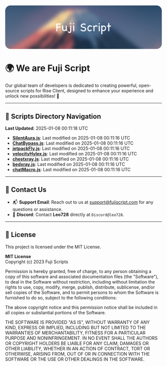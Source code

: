 ![Banner](.github/b.webp)

# 🌍 **We are Fuji Script**

Our global team of developers is dedicated to creating powerful, open-source scripts for Rise Client, designed to enhance your experience and unlock new possibilities! 🌟

---
<!-- SCRIPTS_NAVIGATION_START -->
## 📂 **Scripts Directory Navigation**

**Last Updated**: 2025-01-08 00:11:18 UTC

- **[SilentAura.js](scripts/SilentAura.js)**: Last modified on 2025-01-08 00:11:16 UTC
- **[ChatBypass.js](scripts/ChatBypass.js)**: Last modified on 2025-01-08 00:11:16 UTC
- **[jetpackFly.js](scripts/jetpackFly.js)**: Last modified on 2025-01-08 00:11:16 UTC
- **[velocityHylex.js](scripts/velocityHylex.js)**: Last modified on 2025-01-08 00:11:16 UTC
- **[chestxray.js](scripts/chestxray.js)**: Last modified on 2025-01-08 00:11:16 UTC
- **[bedxray.js](scripts/bedxray.js)**: Last modified on 2025-01-08 00:11:16 UTC
- **[chatMacro.js](scripts/chatMacro.js)**: Last modified on 2025-01-08 00:11:16 UTC

<!-- SCRIPTS_NAVIGATION_END -->

---

## 💬 **Contact Us**  
- 📬 **Support Email**: Reach out to us at [support@fujiscript.com](mailto:support@fujiscript.com) for any questions or assistance.  
- 💬 **Discord**: Contact **Leo728** directly at `Discord@leo728`.

---

## 📜 **License**

This project is licensed under the MIT License.  

**MIT License**  
Copyright (c) 2023 Fuji Scripts  

Permission is hereby granted, free of charge, to any person obtaining a copy of this software and associated documentation files (the "Software"), to deal in the Software without restriction, including without limitation the rights to use, copy, modify, merge, publish, distribute, sublicense, and/or sell copies of the Software, and to permit persons to whom the Software is furnished to do so, subject to the following conditions:  

The above copyright notice and this permission notice shall be included in all copies or substantial portions of the Software.  

THE SOFTWARE IS PROVIDED "AS IS", WITHOUT WARRANTY OF ANY KIND, EXPRESS OR IMPLIED, INCLUDING BUT NOT LIMITED TO THE WARRANTIES OF MERCHANTABILITY, FITNESS FOR A PARTICULAR PURPOSE AND NONINFRINGEMENT. IN NO EVENT SHALL THE AUTHORS OR COPYRIGHT HOLDERS BE LIABLE FOR ANY CLAIM, DAMAGES OR OTHER LIABILITY, WHETHER IN AN ACTION OF CONTRACT, TORT OR OTHERWISE, ARISING FROM, OUT OF OR IN CONNECTION WITH THE SOFTWARE OR THE USE OR OTHER DEALINGS IN THE SOFTWARE.  
